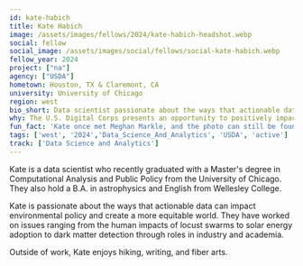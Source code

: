 ```yaml
---
id: kate-habich
title: Kate Habich
image: /assets/images/fellows/2024/kate-habich-headshot.webp
social: fellow
social_image: /assets/images/social/fellows/social-kate-habich.webp
fellow_year: 2024
project: ["na"]
agency: ["USDA"]
hometown: Houston, TX & Claremont, CA
university: University of Chicago
region: west
bio_short: Data scientist passionate about the ways that actionable data can impact environmental policy and create a more equitable world
why: The U.S. Digital Corps presents an opportunity to positively impact my community while continuing to build a strong tech skillset alongside others who want to make a difference. 
fun_fact: 'Kate once met Meghan Markle, and the photo can still be found on her Wikipedia page. '
tags: ['west', '2024','Data_Science_And_Analytics', 'USDA', 'active']
track: ['Data Science and Analytics']
---
```


Kate is a data scientist who recently graduated with a Master's degree in Computational Analysis and Public Policy from the University of Chicago. They also hold a B.A. in astrophysics and English from Wellesley College. 

Kate is passionate about the ways that actionable data can impact environmental policy and create a more equitable world. They have worked on issues ranging from the human impacts of locust swarms to solar energy adoption to dark matter detection through roles in industry and academia. 

Outside of work, Kate enjoys hiking, writing, and fiber arts.